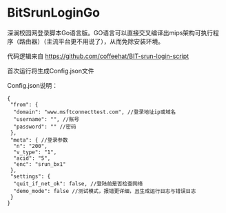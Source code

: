 # BitSrunLoginGo

深澜校园网登录脚本Go语言版。GO语言可以直接交叉编译出mips架构可执行程序（路由器）（主流平台更不用说了），从而免除安装环境。

代码逻辑来自 https://github.com/coffeehat/BIT-srun-login-script

首次运行将生成Config.json文件

Config.json说明：

```json5
{
 "from": {
  "domain": "www.msftconnecttest.com", //登录地址ip或域名
  "username": "", //账号
  "password": "" //密码
 },
 "meta": { //登录参数
  "n": "200",
  "v_type": "1",
  "acid": "5",
  "enc": "srun_bx1"
 },
 "settings": {
  "quit_if_net_ok": false, //登陆前是否检查网络
  "demo_mode": false //测试模式，报错更详细，且生成运行日志与错误日志
 }
}
```
